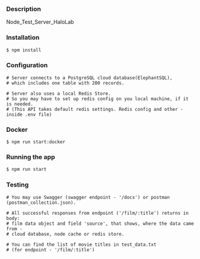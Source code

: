 
### Description
Node_Test_Server_HaloLab

### Installation
```bash
$ npm install
```

### Configuration
```
# Server connects to a PostgreSQL cloud database(ElephantSQL), 
# which includes one table with 200 records.

# Server also uses a local Redis Store.
# So you may have to set up redis config on you local machine, if it is needed. 
# (This API takes default redis settings. Redis config and other - inside .env file) 
```

### Docker
```
$ npm run start:docker
```


### Running the app
```bash
$ npm run start
```

### Testing
```
# You may use Swagger (swagger endpoint - '/docs') or postman (postman_collection.json).

# All successful responses from endpoint ('/film/:title') returns in body:
# film data object and field 'source', that shows, where the data came from - 
# cloud database, node cache or redis store.  

# You can find the list of movie titles in test_data.txt
# (for endpoint - '/film/:title')
```
